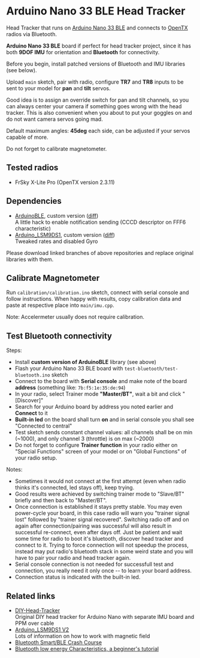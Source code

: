 # Arduino Nano 33 BLE Head Tracker
Head Tracker that runs on [Arduino Nano 33 BLE](https://store.arduino.cc/arduino-nano-33-ble) and connects to [OpenTX](https://github.com/opentx/opentx) radios via Bluetooth.

**Arduino Nano 33 BLE** board if perfect for head tracker project, since it has both **9DOF IMU** for orientation and **Bluetooth** for connectivity.

Before you begin, install patched versions of Bluetooth and IMU libraries (see below).

Upload `main` sketch, pair with radio, configure **TR7** and **TR8** inputs to be sent to your model for **pan** and **tilt** servos.

Good idea is to assign an override switch for pan and tilt channels, so you can always center your camera if something goes wrong with the head tracker. This is also convenient when you about to put your goggles on and do not want camera servos going mad.

Default maximum angles: **45deg** each side, can be adjusted if your servos capable of more.

Do not forget to calibrate magnetometer.

## Tested radios
- FrSky X-Lite Pro (OpenTX version 2.3.11)

## Dependencies
- [ArduinoBLE](https://github.com/ysoldak/ArduinoBLE/tree/cccd_hack), custom version ([diff](https://github.com/ysoldak/ArduinoBLE/compare/master...ysoldak:cccd_hack))  
  A little hack to enable notification sending (CCCD descriptor on FFF6 characteristic)  
- [Arduino_LSM9DS1](https://github.com/ysoldak/Arduino_LSM9DS1/tree/head_tracker_settings), custom version ([diff](https://github.com/ysoldak/Arduino_LSM9DS1/compare/master...ysoldak:head_tracker_settings))  
  Tweaked rates and disabled Gyro

Please download linked branches of above repositories and replace original libraries with them.

## Calibrate Magnetometer
Run `calibration/calibration.ino` sketch, connect with serial console and follow instructions.
When happy with results, copy calibration data and paste at respective place into `main/imu.cpp`.

Note: Accelermeter usually does not require calibration.

## Test Bluetooth connectivity
Steps:
- Install **custom version of ArduinoBLE** library (see above)
- Flash your Arduino Nano 33 BLE board with `test-bluetooth/test-bluetooth.ino` sketch
- Connect to the board with **Serial console** and make note of the board **address** (something like: `7b:f5:1e:35:de:94`)
- In your radio, select Trainer mode **"Master/BT"**, wait a bit and click "[Discover]"
- Search for your Arduino board by address you noted earlier and **Connect** to it
- **Built-in led** on the board shall turn **on** and in serial console you shall see "Connected to central"
- Test sketch sends constant channel values: all channels shall be on min (~1000), and only channel 3 (throttle) is on max (~2000)
- Do not forget to configure **Trainer function** in your radio either on "Special Functions" screen of your model or on "Global Functions" of your radio setup.

Notes:
- Sometimes it would not connect at the first attempt (even when radio thinks it's connected, led stays off), keep trying.
- Good results were achieved by switching trainer mode to "Slave/BT" briefly and then back to "Master/BT".
- Once connection is established it stays pretty stable. You may even power-cycle your board, in this case radio will warn you "trainer signal lost" followed by "trainer signal recovered". Switching radio off and on again after connection/pairing was successful will also result in successful re-connect, even after days off. Just be patient and wait some time for radio to boot it's bluetooth, discover head tracker and connect to it. Trying to force connection will not speedup the process, instead may put radio's bluetooth stack in some weird state and you will have to pair your radio and head tracker again.
- Serial console connection is not needed for successfull test and connection, you really need it only once -- to learn your board address.
- Connection status is indicated with the built-in led.

## Related links
- [DIY-Head-Tracker](https://github.com/kniuk/DIY-Head-Tracker)  
  Original DIY head tracker for Arduino Nano with separate IMU board and PPM over cable
- [Arduino_LSM9DS1 V2](https://github.com/FemmeVerbeek/Arduino_LSM9DS1)  
  Lots of information on how to work with magnetic field
- [Bluetooth Smart/BLE Crash Course](https://inductive-kickback.com/projects/bluetooth-low-energy/bluetooth-smartble-crash-course/)
- [Bluetooth low energy Characteristics, a beginner's tutorial](https://devzone.nordicsemi.com/nordic/short-range-guides/b/bluetooth-low-energy/posts/ble-characteristics-a-beginners-tutorial)
